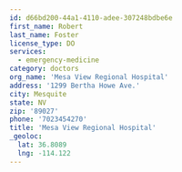 ```yaml
---
id: d66bd200-44a1-4110-adee-307248bdbe6e
first_name: Robert
last_name: Foster
license_type: DO
services:
  - emergency-medicine
category: doctors
org_name: 'Mesa View Regional Hospital'
address: '1299 Bertha Howe Ave.'
city: Mesquite
state: NV
zip: '89027'
phone: '7023454270'
title: 'Mesa View Regional Hospital'
_geoloc:
  lat: 36.8089
  lng: -114.122
---
```


